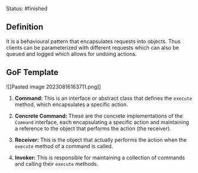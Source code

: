 Status: #finished 
## Definition 
It is a behavioural pattern that encapsulates requests into objects. Thus clients can be parameterized with different requests which can also be queued and logged which allows for undoing actions.  
## GoF Template
![[Pasted image 20230816163711.png]]
1. **Command:** This is an interface or abstract class that defines the `execute` method, which encapsulates a specific action.
    
2. **Concrete Command:** These are the concrete implementations of the `Command` interface, each encapsulating a specific action and maintaining a reference to the object that performs the action (the receiver).
    
3. **Receiver:** This is the object that actually performs the action when the `execute` method of a command is called.
    
4. **Invoker:** This is responsible for maintaining a collection of commands and calling their `execute` methods.




